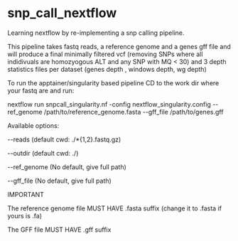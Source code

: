 # snp_call_nextflow
Learning nextflow by re-implementing a snp calling pipeline. 

This pipeline takes fastq reads, a reference genome and a genes gff file and will produce a final minimally filtered vcf (removing SNPs where all indidivuals are homozyogous ALT and any SNP with MQ < 30) and 3 depth statistics files per dataset (genes depth , windows depth, wg depth)



To run the apptainer/singularity based pipeline CD to the work dir where your fastq are and run:

nextflow run snpcall_singularity.nf -config nextflow_singularity.config --ref_genome /path/to/reference_genome.fasta --gff_file /path/to/genes.gff


Available options:

--reads (default cwd: ./*{1,2}.fastq.gz)

--outdir (default cwd: ./)

--ref_genome (No default, give full path)

--gff_file (No default, give full path)


IMPORTANT

The reference genome file MUST HAVE .fasta suffix (change it to .fasta if yours is .fa)

The GFF file MUST HAVE .gff suffix
